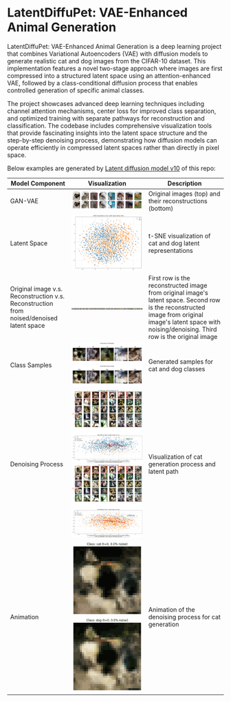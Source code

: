 # LatentDiffuPet: VAE-Enhanced Animal Generation

LatentDiffuPet: VAE-Enhanced Animal Generation is a deep learning project that combines Variational Autoencoders (VAE) with diffusion models to generate realistic cat and dog images from the CIFAR-10 dataset. This implementation features a novel two-stage approach where images are first compressed into a structured latent space using an attention-enhanced VAE, followed by a class-conditional diffusion process that enables controlled generation of specific animal classes.

The project showcases advanced deep learning techniques including channel attention mechanisms, center loss for improved class separation, and optimized training with separate pathways for reconstruction and classification. The codebase includes comprehensive visualization tools that provide fascinating insights into the latent space structure and the step-by-step denoising process, demonstrating how diffusion models can operate efficiently in compressed latent spaces rather than directly in pixel space.

Below examples are generated by [Latent diffusion model v10](https://github.com/ynyeh0221/CIFAR10-cat-dog-generative-latent-diffusion/tree/main/v10) of this repo:

 Model Component | Visualization | Description |
|-----------------|---------------|-------------|
| GAN-VAE | ![Reconstructions](https://github.com/ynyeh0221/CIFAR10-cat-dog-generative-latent-diffusion/blob/main/v10/output/reconstruction/vae_reconstruction_epoch_800.png) | Original images (top) and their reconstructions (bottom) |
| Latent Space | ![Latent Space](https://github.com/ynyeh0221/CIFAR10-cat-dog-generative-latent-diffusion/blob/main/v10/output/latent_space/vae_latent_space_epoch_800.png) | t-SNE visualization of cat and dog latent representations |
| Original image v.s. Reconstruction v.s. Reconstruction from noised/denoised latent space | ![](https://github.com/ynyeh0221/CIFAR10-cat-dog-generative-latent-diffusion/blob/main/v10/output/diffusion_latent_space_comparison/latent_comparison_epoch_800.png) | First row is the reconstructed image from original image's latent space. Second row is the reconstructed image from original image's latent space with noising/denoising. Third row is the original image |
| Class Samples | ![Class Samples](https://github.com/ynyeh0221/CIFAR10-cat-dog-generative-latent-diffusion/blob/main/v10/output/diffusion_sample_result/sample_class_cat_epoch_800.png)![Class Samples](https://github.com/ynyeh0221/CIFAR10-cat-dog-generative-latent-diffusion/blob/main/v10/output/diffusion_sample_result/sample_class_dog_epoch_800.png) | Generated samples for cat and dog classes |
| Denoising Process | ![Denoising Cat](https://github.com/ynyeh0221/CIFAR10-cat-dog-generative-latent-diffusion/blob/main/v10/output/diffusion_path/denoising_path_cat_epoch_800.png)![Denoising Dog](https://github.com/ynyeh0221/CIFAR10-cat-dog-generative-latent-diffusion/blob/main/v10/output/diffusion_path/denoising_path_dog_epoch_800.png) | Visualization of cat generation process and latent path |
| Animation | ![Cat Animation](https://github.com/ynyeh0221/CIFAR10-cat-dog-generative-latent-diffusion/blob/main/v10/output/diffusion_animination/diffusion_animation_cat_epoch_800.gif)![Dog Animation](https://github.com/ynyeh0221/CIFAR10-cat-dog-generative-latent-diffusion/blob/main/v10/output/diffusion_animination/diffusion_animation_dog_epoch_800.gif) | Animation of the denoising process for cat generation |

